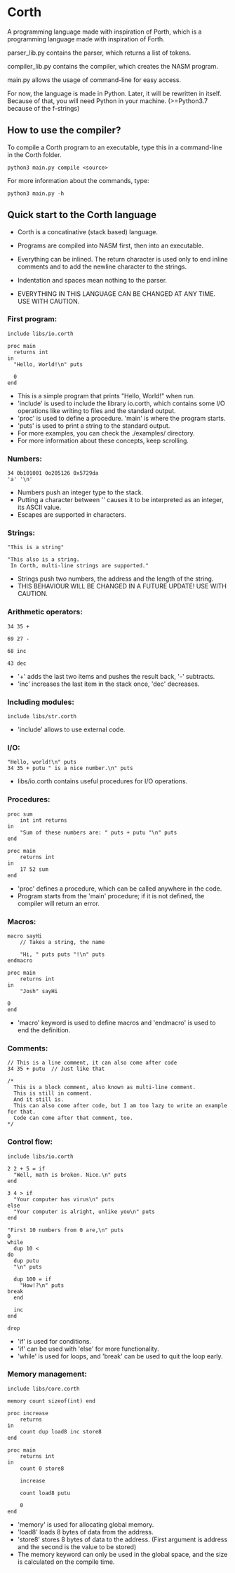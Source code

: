 # Corth
A programming language made with inspiration of Porth, which is a programming language made with inspiration of Forth.

parser_lib.py contains the parser, which returns a list of tokens.

compiler_lib.py contains the compiler, which creates the NASM program.

main.py allows the usage of command-line for easy access.

For now, the language is made in Python. Later, it will be rewritten in itself.
Because of that, you will need Python in your machine. (>=Python3.7 because of the f-strings)


## How to use the compiler?

To compile a Corth program to an executable, type this in a command-line in the Corth folder.

    python3 main.py compile <source>

For more information about the commands, type:

    python3 main.py -h


## Quick start to the Corth language

- Corth is a concatinative (stack based) language.
- Programs are compiled into NASM first, then into an executable.
- Everything can be inlined. The return character is used only to end inline comments and to add the newline character to the strings.
- Indentation and spaces mean nothing to the parser.

- EVERYTHING IN THIS LANGUAGE CAN BE CHANGED AT ANY TIME. USE WITH CAUTION.

### First program:

    include libs/io.corth
    
    proc main 
      returns int
    in
      "Hello, World!\n" puts
      
      0
    end
    
- This is a simple program that prints "Hello, World!" when run.
- 'include' is used to include the library io.corth, which contains some I/O operations like writing to files and the standard output.
- 'proc' is used to define a procedure. 'main' is where the program starts.
- 'puts' is used to print a string to the standard output.
- For more examples, you can check the ./examples/ directory.
- For more information about these concepts, keep scrolling.

### Numbers:

    34 0b101001 0o205126 0x5729da
    'a' '\n'

- Numbers push an integer type to the stack.
- Putting a character between '' causes it to be interpreted as an integer, its ASCII value.
- Escapes are supported in characters.

### Strings:

    "This is a string"

    "This also is a string.
     In Corth, multi-line strings are supported."

- Strings push two numbers, the address and the length of the string.
- THIS BEHAVIOUR WILL BE CHANGED IN A FUTURE UPDATE! USE WITH CAUTION.

### Arithmetic operators:

    34 35 +
    
    69 27 -
    
    68 inc
    
    43 dec

- '+' adds the last two items and pushes the result back, '-' subtracts.
- 'inc' increases the last item in the stack once, 'dec' decreases.

### Including modules:

    include libs/str.corth

- 'include' allows to use external code.

### I/O:

    "Hello, world!\n" puts
    34 35 + putu " is a nice number.\n" puts

- libs/io.corth contains useful procedures for I/O operations.

### Procedures:

    proc sum
        int int returns
    in
        "Sum of these numbers are: " puts + putu "\n" puts
    end

    proc main
        returns int
    in
        17 52 sum
    end

- 'proc' defines a procedure, which can be called anywhere in the code.
- Program starts from the 'main' procedure; if it is not defined, the compiler will return an error.

### Macros:

    macro sayHi
        // Takes a string, the name

        "Hi, " puts puts "!\n" puts
    endmacro

    proc main
        returns int
    in
        "Josh" sayHi
	
	0
    end

- 'macro' keyword is used to define macros and 'endmacro' is used to end the definition.

### Comments:

    // This is a line comment, it can also come after code
    34 35 + putu  // Just like that

    /*
      This is a block comment, also known as multi-line comment.
      This is still in comment.
      And it still is.
      This can also come after code, but I am too lazy to write an example for that.
      Code can come after that comment, too.
    */

### Control flow:

    include libs/io.corth

    2 2 + 5 = if
      "Well, math is broken. Nice.\n" puts
    end

    3 4 > if
      "Your computer has virus\n" puts
    else
      "Your computer is alright, unlike you\n" puts
    end

    "First 10 numbers from 0 are,\n" puts
    0
    while
      dup 10 <
    do
      dup putu
      "\n" puts

      dup 100 = if
        "How!?\n" puts
	break
      end

      inc
    end

    drop

- 'if' is used for conditions.
- 'if' can be used with 'else' for more functionality.
- 'while' is used for loops, and 'break' can be used to quit the loop early.

### Memory management:

    include libs/core.corth

    memory count sizeof(int) end
    
    proc increase
        returns
    in
        count dup load8 inc store8
    end

    proc main
        returns int
    in
        count 0 store8

        increase

        count load8 putu

        0
    end

- 'memory' is used for allocating global memory.
- 'load8' loads 8 bytes of data from the address.
- 'store8' stores 8 bytes of data to the address. (First argument is address and the second is the value to be stored)
- The memory keyword can only be used in the global space, and the size is calculated on the compile time.
